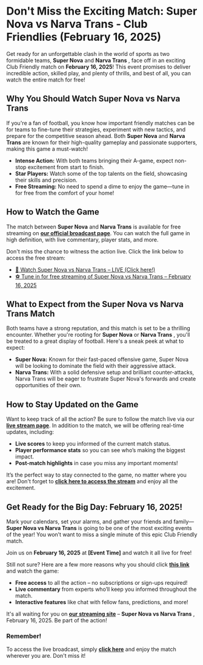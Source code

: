 # Don't Miss the Exciting Match: Super Nova vs Narva Trans - Club Friendlies (February 16, 2025)

Get ready for an unforgettable clash in the world of sports as two formidable teams, **Super Nova** and **Narva Trans** , face off in an exciting Club Friendly match on **February 16, 2025**! This event promises to deliver incredible action, skilled play, and plenty of thrills, and best of all, you can watch the entire match for free!

## Why You Should Watch Super Nova vs Narva Trans

If you're a fan of football, you know how important friendly matches can be for teams to fine-tune their strategies, experiment with new tactics, and prepare for the competitive season ahead. Both **Super Nova** and **Narva Trans** are known for their high-quality gameplay and passionate supporters, making this game a must-watch!

- **Intense Action:** With both teams bringing their A-game, expect non-stop excitement from start to finish.
- **Star Players:** Watch some of the top talents on the field, showcasing their skills and precision.
- **Free Streaming:** No need to spend a dime to enjoy the game—tune in for free from the comfort of your home!

## How to Watch the Game

The match between **Super Nova** and **Narva Trans** is available for free streaming on [**our official broadcast page**](https://tinyurl.com/livestreamfreeo?st=Super+Nova+vs+Narva+Trans&si=ghc). You can watch the full game in high definition, with live commentary, player stats, and more.

Don't miss the chance to witness the action live. Click the link below to access the free stream:

- [🔴 Watch Super Nova vs Narva Trans – LIVE (Click here!)](https://tinyurl.com/livestreamfreeo?st=Super+Nova+vs+Narva+Trans&si=ghc)
- [⚽ Tune in for free streaming of Super Nova vs Narva Trans – February 16, 2025](https://tinyurl.com/livestreamfreeo?st=Super+Nova+vs+Narva+Trans&si=ghc)

## What to Expect from the Super Nova vs Narva Trans Match

Both teams have a strong reputation, and this match is set to be a thrilling encounter. Whether you're rooting for **Super Nova** or **Narva Trans** , you'll be treated to a great display of football. Here's a sneak peek at what to expect:

- **Super Nova:** Known for their fast-paced offensive game, Super Nova will be looking to dominate the field with their aggressive attack.
- **Narva Trans:** With a solid defensive setup and brilliant counter-attacks, Narva Trans will be eager to frustrate Super Nova's forwards and create opportunities of their own.

## How to Stay Updated on the Game

Want to keep track of all the action? Be sure to follow the match live via our [**live stream page**](https://tinyurl.com/livestreamfreeo?st=Super+Nova+vs+Narva+Trans&si=ghc). In addition to the match, we will be offering real-time updates, including:

- **Live scores** to keep you informed of the current match status.
- **Player performance stats** so you can see who’s making the biggest impact.
- **Post-match highlights** in case you miss any important moments!

It’s the perfect way to stay connected to the game, no matter where you are! Don't forget to [**click here to access the stream**](https://tinyurl.com/livestreamfreeo?st=Super+Nova+vs+Narva+Trans&si=ghc) and enjoy all the excitement.

## Get Ready for the Big Day: February 16, 2025!

Mark your calendars, set your alarms, and gather your friends and family— **Super Nova vs Narva Trans** is going to be one of the most exciting events of the year! You won’t want to miss a single minute of this epic Club Friendly match.

Join us on **February 16, 2025** at **[Event Time]** and watch it all live for free!

Still not sure? Here are a few more reasons why you should click [**this link**](https://tinyurl.com/livestreamfreeo?st=Super+Nova+vs+Narva+Trans&si=ghc) and watch the game:

- **Free access** to all the action – no subscriptions or sign-ups required!
- **Live commentary** from experts who’ll keep you informed throughout the match.
- **Interactive features** like chat with fellow fans, predictions, and more!

It's all waiting for you on [**our streaming site**](https://tinyurl.com/livestreamfreeo?st=Super+Nova+vs+Narva+Trans&si=ghc) – **Super Nova vs Narva Trans** , February 16, 2025. Be part of the action!

### Remember!

To access the live broadcast, simply [**click here**](https://tinyurl.com/livestreamfreeo?st=Super+Nova+vs+Narva+Trans&si=ghc) and enjoy the match wherever you are. Don't miss it!
